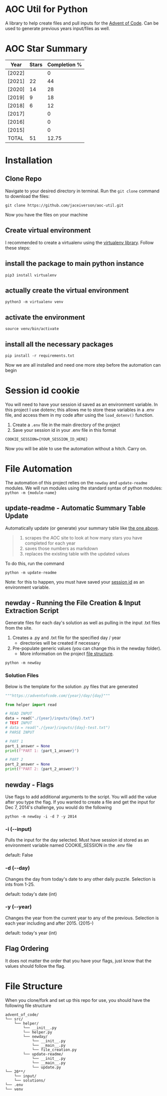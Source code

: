 # AOC Util for Python

A library to help create files and pull inputs for the <a href=https://adventofcode.com>Advent of Code</a>. Can be used to generate previous years input/files as well.

# AOC Star Summary

| Year   | Stars | Completion % |
| ------ | ----- | ------------ |
| [2022] |       | 0            |
| [2021] | 22    | 44           |
| [2020] | 14    | 28           |
| [2019] | 9     | 18           |
| [2018] | 6     | 12           |
| [2017] |       | 0            |
| [2016] |       | 0            |
| [2015] |       | 0            |
| TOTAL  | 51    | 12.75        |

# Installation

## Clone Repo

Navigate to your desired directory in terminal. Run the `git clone` command to download the files:

```
git clone https://github.com/jaceiverson/aoc-util.git
```

Now you have the files on your machine

## Create virtual environment

I recommended to create a virtualenv using the <a href="https://pypi.org/project/virtualenv/" target="_blank">virtualenv library</a>. Follow these steps:

## install the package to main python instance

```
pip3 install virtualenv
```

## actually create the virtual environment

```
python3 -m virtualenv venv
```

## activate the environment

```
source venv/bin/activate
```

## install all the necessary packages

```
pip install -r requirements.txt
```

Now we are all installed and need one more step before the automation can begin

# Session id cookie

You will need to have your session id saved as an environment variable. In this project I use dotenv; this allows me to store these variables in a .env file, and access them in my code after using the `load_dotenv()` function.

1. Create a `.env` file in the main directory of the project
2. Save your session id in your .env file in this format

```
COOKIE_SESSION={YOUR_SESSION_ID_HERE}
```

Now you will be able to use the automation without a hitch. Carry on.

# File Automation

The automation of this project relies on the `newday` and `update-readme` modules. We will run modules using the standard syntax of python modules: `python -m {module-name}`

## update-readme - Automatic Summary Table Update

Automatically update (or generate) your summary table like <a href=https://github.com/jaceiverson/aoc-util#AOC-Star-Summary>the one above</a>.

> 1. scrapes the AOC site to look at how many stars you have completed for each year
> 2. saves those numbers as markdown
> 3. replaces the existing table with the updated values

To do this, run the command

```
python -m update-readme
```

Note: for this to happen, you must have saved your <a href=https://github.com/jaceiverson/aoc-util#Session-id-cookie>session id</a> as an environment variable.

## newday - Running the File Creation & Input Extraction Script

Generate files for each day's solution as well as pulling in the input .txt files from the site.

1.  Creates a .py and .txt file for the specified day / year
    - directories will be created if necessary
2.  Pre-populate generic values (you can change this in the newday folder).
    - More information on the project <a href=https://github.com/jaceiverson/aoc-util#File-Structure>file structure</a>.<br>

```
python -m newday
```

### Solution Files

Below is the template for the solution .py files that are generated

```py
"""https://adventofcode.com/{year}/day/{day}"""

from helper import read

# READ INPUT
data = read("./{year}/inputs/{day}.txt")
# TEST INPUT
# data = read("./{year}/inputs/{day}-test.txt")
# PARSE INPUT

# PART 1
part_1_answer = None
print(f"PART 1: {part_1_answer}")

# PART 2
part_2_answer = None
print(f"PART 2: {part_2_answer}")
```

## newday - Flags

Use flags to add additional arguments to the script. You will add the value after you type the flag. If you wanted to create a file and get the input for Dec 7, 2014's challenge, you would do the following

```
python -m newday -i -d 7 -y 2014
```

### -i (--input)

Pulls the input for the day selected. Must have session id stored as an environment variable named COOKIE_SESSION in the .env file

default: False

### -d (--day)

Changes the day from today's date to any other daily puzzle. Selection is ints from 1-25.

default: today's date (int)

### -y (--year)

Changes the year from the current year to any of the previous. Selection is each year including and after 2015. (2015-)

default: today's year (int)

## Flag Ordering

It does not matter the order that you have your flags, just know that the values should follow the flag.

# File Structure

When you clone/fork and set up this repo for use, you should have the following file structure

```
advent_of_code/
└── src/
    └── helper/
        └── __init__.py
        └── helper.py
        └── newday/
            └── __init__.py
            └── __main__.py
            └── file_creation.py
        └── update-readme/
            └── __init__.py
            └── __main__.py
            └── update.py
└── 20**/
    └── input/
    └── solutions/
└── .env
└── venv
```
